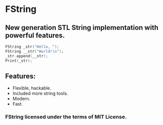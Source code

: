 # FString
## New generation STL String implementation with powerful features.

```cpp
FString _str("Hello, ");
FString __str("World!\n");
_str.append(__str);
Print(_str);
```

## Features:
  * Flexible, hackable.
  * Included more string tools.
  * Modern.
  * Fast.


### FString licensed under the terms of MIT License.
